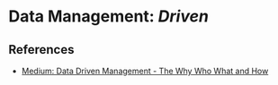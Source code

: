 # Data Management: _Driven_

## References

- [Medium: Data Driven Management - The Why Who What and How](https://medium.com/@meskensjan/data-driven-management-the-why-who-what-and-how-3566ba1f028a)
